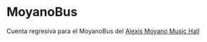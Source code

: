 # MoyanoBus

Cuenta regresiva para el MoyanoBus del [Alexis Moyano Music Hall](https://www.twitch.tv/alexismoyano_)
